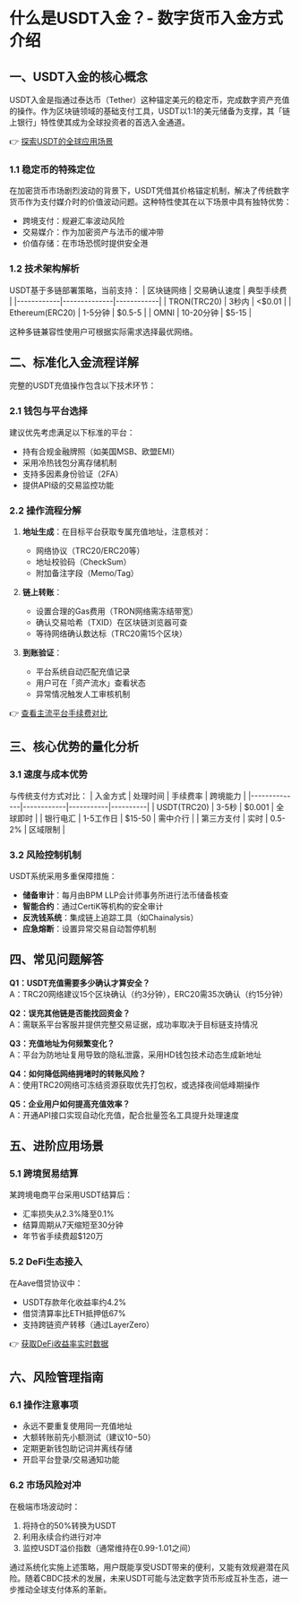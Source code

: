 # 什么是USDT入金？- 数字货币入金方式介绍

## 一、USDT入金的核心概念
USDT入金是指通过泰达币（Tether）这种锚定美元的稳定币，完成数字资产充值的操作。作为区块链领域的基础支付工具，USDT以1:1的美元储备为支撑，其「链上银行」特性使其成为全球投资者的首选入金通道。

👉 [探索USDT的全球应用场景](https://bit.ly/okx_welcome)

### 1.1 稳定币的特殊定位
在加密货币市场剧烈波动的背景下，USDT凭借其价格锚定机制，解决了传统数字货币作为支付媒介时的价值波动问题。这种特性使其在以下场景中具有独特优势：
- 跨境支付：规避汇率波动风险
- 交易媒介：作为加密资产与法币的缓冲带
- 价值存储：在市场恐慌时提供安全港

### 1.2 技术架构解析
USDT基于多链部署策略，当前支持：
| 区块链网络 | 交易确认速度 | 典型手续费 |
|------------|--------------|------------|
| TRON(TRC20) | 3秒内        | <$0.01     |
| Ethereum(ERC20) | 1-5分钟   | $0.5-5     |
| OMNI         | 10-20分钟    | $5-15      |

这种多链兼容性使用户可根据实际需求选择最优网络。

## 二、标准化入金流程详解
完整的USDT充值操作包含以下技术环节：

### 2.1 钱包与平台选择
建议优先考虑满足以下标准的平台：
- 持有合规金融牌照（如美国MSB、欧盟EMI）
- 采用冷热钱包分离存储机制
- 支持多因素身份验证（2FA）
- 提供API级的交易监控功能

### 2.2 操作流程分解
1. **地址生成**：在目标平台获取专属充值地址，注意核对：
   - 网络协议（TRC20/ERC20等）
   - 地址校验码（CheckSum）
   - 附加备注字段（Memo/Tag）

2. **链上转账**：
   - 设置合理的Gas费用（TRON网络需冻结带宽）
   - 确认交易哈希（TXID）在区块链浏览器可查
   - 等待网络确认数达标（TRC20需15个区块）

3. **到账验证**：
   - 平台系统自动匹配充值记录
   - 用户可在「资产流水」查看状态
   - 异常情况触发人工审核机制

👉 [查看主流平台手续费对比](https://bit.ly/okx_welcome)

## 三、核心优势的量化分析

### 3.1 速度与成本优势
与传统支付方式对比：
| 入金方式     | 处理时间   | 手续费率  | 跨境能力 |
|--------------|------------|-----------|----------|
| USDT(TRC20)  | 3-5秒      | $0.001    | 全球即时 |
| 银行电汇     | 1-5工作日  | $15-50    | 需中介行 |
| 第三方支付   | 实时        | 0.5-2%    | 区域限制 |

### 3.2 风险控制机制
USDT系统采用多重保障措施：
- **储备审计**：每月由BPM LLP会计师事务所进行法币储备核查
- **智能合约**：通过CertiK等机构的安全审计
- **反洗钱系统**：集成链上追踪工具（如Chainalysis）
- **应急熔断**：设置异常交易自动暂停机制

## 四、常见问题解答

**Q1：USDT充值需要多少确认才算安全？**  
A：TRC20网络建议15个区块确认（约3分钟），ERC20需35次确认（约15分钟）

**Q2：误充其他链是否能找回资金？**  
A：需联系平台客服并提供完整交易证据，成功率取决于目标链支持情况

**Q3：充值地址为何频繁变化？**  
A：平台为防地址复用导致的隐私泄露，采用HD钱包技术动态生成新地址

**Q4：如何降低网络拥堵时的转账风险？**  
A：使用TRC20网络可冻结资源获取优先打包权，或选择夜间低峰期操作

**Q5：企业用户如何提高充值效率？**  
A：开通API接口实现自动化充值，配合批量签名工具提升处理速度

## 五、进阶应用场景

### 5.1 跨境贸易结算
某跨境电商平台采用USDT结算后：
- 汇率损失从2.3%降至0.1%
- 结算周期从7天缩短至30分钟
- 年节省手续费超$120万

### 5.2 DeFi生态接入
在Aave借贷协议中：
- USDT存款年化收益率约4.2%
- 借贷清算率比ETH抵押低67%
- 支持跨链资产转移（通过LayerZero）

👉 [获取DeFi收益率实时数据](https://bit.ly/okx_welcome)

## 六、风险管理指南

### 6.1 操作注意事项
- 永远不要重复使用同一充值地址
- 大额转账前先小额测试（建议$10-$50）
- 定期更新钱包助记词并离线存储
- 开启平台登录/交易通知功能

### 6.2 市场风险对冲
在极端市场波动时：
1. 将持仓的50%转换为USDT
2. 利用永续合约进行对冲
3. 监控USDT溢价指数（通常维持在0.99-1.01之间）

通过系统化实施上述策略，用户既能享受USDT带来的便利，又能有效规避潜在风险。随着CBDC技术的发展，未来USDT可能与法定数字货币形成互补生态，进一步推动全球支付体系的革新。